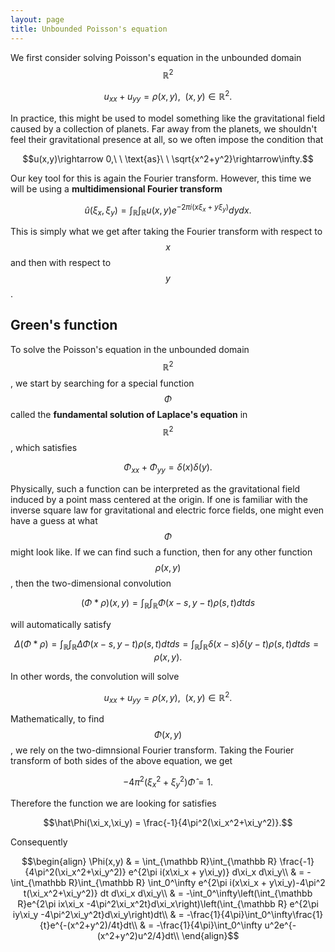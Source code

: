 ```yaml
---
layout: page
title: Unbounded Poisson's equation
---
```


We first consider solving Poisson's equation in the unbounded domain $$\mathbb{R}^2$$

$$u_{xx} + u_{yy} = \rho(x,y),\ \ (x,y)\in\mathbb R^2.$$

In practice, this might be used to model something like the gravitational field caused by a collection of planets.
Far away from the planets, we shouldn't feel their gravitational presence at all, so we often impose the condition that

$$u(x,y)\rightarrow 0,\ \ \text{as}\ \ \sqrt{x^2+y^2}\rightarrow\infty.$$

Our key tool for this is again the Fourier transform.  However, this time we will be using a **multidimensional Fourier transform**

$$\hat u(\xi_x,\xi_y) = \int_{\mathbb R}\int_{\mathbb R} u(x,y)e^{-2\pi i(x\xi_x+y\xi_y)}dydx.$$

This is simply what we get after taking the Fourier transform with respect to $$x$$ and then with respect to $$y$$.


## Green's function
To solve the Poisson's equation in the unbounded domain $$\mathbb R^2$$, we start by searching for a special function $$\Phi$$ called the **fundamental solution of Laplace's equation** in $$\mathbb{R}^2$$, which satisfies

$$\Phi_{xx} + \Phi_{yy} = \delta(x)\delta(y).$$

Physically, such a function can be interpreted as the gravitational field induced by a point mass centered at the origin.
If one is familiar with the inverse square law for gravitational and electric force fields, one might even have a guess at what $$\Phi$$ might look like.
If we can find such a function, then for any other function $$\rho(x,y)$$, then the two-dimensional convolution

$$(\Phi * \rho)(x,y) = \int_{\mathbb R}\int_{\mathbb R} \Phi(x-s,y-t)\rho(s,t)dtds$$

will automatically satisfy

$$\Delta (\Phi * \rho) = \int_{\mathbb R}\int_{\mathbb R} \Delta \Phi(x-s,y-t)\rho(s,t)dtds = \int_{\mathbb R}\int_{\mathbb R} \delta(x-s)\delta(y-t)\rho(s,t)dtds = \rho(x,y).$$

In other words, the convolution will solve

$$u_{xx} + u_{yy} = \rho(x,y),\ \ (x,y)\in\mathbb R^2.$$

Mathematically, to find $$\Phi(x,y)$$, we rely on the two-dimnsional Fourier transform.
Taking the Fourier transform of both sides of the above equation, we get

$$-4\pi^2(\xi_x^2 + \xi_y^2)\hat \Phi = 1.$$

Therefore the function we are looking for satisfies

$$\hat\Phi(\xi_x,\xi_y) = \frac{-1}{4\pi^2(\xi_x^2+\xi_y^2)}.$$

Consequently

$$\begin{align}
\Phi(x,y)
  & = \int_{\mathbb R}\int_{\mathbb R} \frac{-1}{4\pi^2(\xi_x^2+\xi_y^2)} e^{2\pi i(x\xi_x + y\xi_y)} d\xi_x d\xi_y\\
  & = -\int_{\mathbb R}\int_{\mathbb R} \int_0^\infty e^{2\pi i(x\xi_x + y\xi_y)-4\pi^2 t(\xi_x^2+\xi_y^2)} dt d\xi_x d\xi_y\\
  & = -\int_0^\infty\left(\int_{\mathbb R}e^{2\pi ix\xi_x -4\pi^2\xi_x^2t}d\xi_x\right)\left(\int_{\mathbb R}  e^{2\pi iy\xi_y -4\pi^2\xi_y^2t}d\xi_y\right)dt\\
  & = -\frac{1}{4\pi}\int_0^\infty\frac{1}{t}e^{-(x^2+y^2)/4t}dt\\
  & = -\frac{1}{4\pi}\int_0^\infty u^2e^{-(x^2+y^2)u^2/4}dt\\
\end{align}$$


